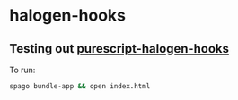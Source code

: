 



# halogen-hooks
## Testing out [purescript-halogen-hooks](https://github.com/thomashoneyman/purescript-halogen-hooks)

To run:
```bash
spago bundle-app && open index.html
```
